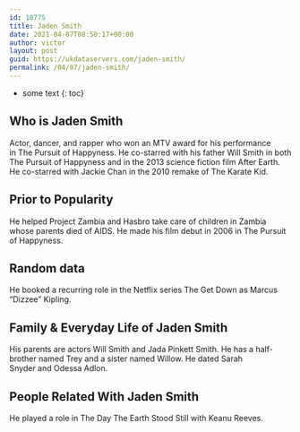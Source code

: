 ```yaml
---
id: 10775
title: Jaden Smith
date: 2021-04-07T08:50:17+00:00
author: victor
layout: post
guid: https://ukdataservers.com/jaden-smith/
permalink: /04/07/jaden-smith/
---
```


* some text
{: toc}


## Who is Jaden Smith



Actor, dancer, and rapper who won an MTV award for his performance in The Pursuit of Happyness. He co-starred with his father Will Smith in both The Pursuit of Happyness and in the 2013 science fiction film After Earth. He co-starred with Jackie Chan in the 2010 remake of The Karate Kid. 

                
                
                
## Prior to Popularity



He helped Project Zambia and Hasbro take care of children in Zambia whose parents died of AIDS. He made his film debut in 2006 in The Pursuit of Happyness.

                
                
                
## Random data



He booked a recurring role in the Netflix series The Get Down as Marcus &#8220;Dizzee&#8221; Kipling.

                
                
                
## Family & Everyday Life of Jaden Smith



His parents are actors Will Smith and Jada Pinkett Smith. He has a half-brother named Trey and a sister named Willow. He dated Sarah Snyder and Odessa Adlon.

                
                
                
## People Related With Jaden Smith



He played a role in The Day The Earth Stood Still with Keanu Reeves.

                
              
            
          
          
          